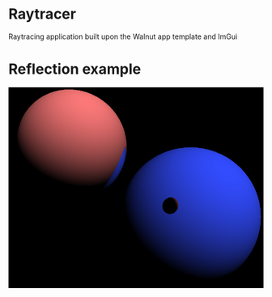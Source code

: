# Raytracer
Raytracing application built upon the Walnut app template and ImGui

# Reflection example
![reflection example](https://github.com/TMarwah/Raytracer/blob/master/Documentation/ReflectionExample.png)
